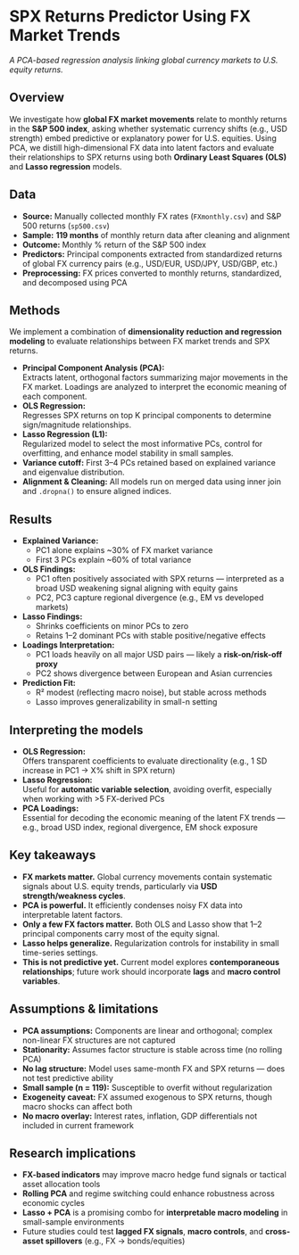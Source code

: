 # SPX Returns Predictor Using FX Market Trends

*A PCA-based regression analysis linking global currency markets to U.S. equity returns.*

## Overview  
We investigate how **global FX market movements** relate to monthly returns in the **S&P 500 index**, asking whether systematic currency shifts (e.g., USD strength) embed predictive or explanatory power for U.S. equities. Using PCA, we distill high-dimensional FX data into latent factors and evaluate their relationships to SPX returns using both **Ordinary Least Squares (OLS)** and **Lasso regression** models.

## Data  
- **Source:** Manually collected monthly FX rates (`FXmonthly.csv`) and S&P 500 returns (`sp500.csv`)  
- **Sample:** **119 months** of monthly return data after cleaning and alignment  
- **Outcome:** Monthly % return of the S&P 500 index  
- **Predictors:** Principal components extracted from standardized returns of global FX currency pairs (e.g., USD/EUR, USD/JPY, USD/GBP, etc.)  
- **Preprocessing:** FX prices converted to monthly returns, standardized, and decomposed using PCA  

## Methods  
We implement a combination of **dimensionality reduction and regression modeling** to evaluate relationships between FX market trends and SPX returns.

- **Principal Component Analysis (PCA):**  
  Extracts latent, orthogonal factors summarizing major movements in the FX market. Loadings are analyzed to interpret the economic meaning of each component.  
- **OLS Regression:**  
  Regresses SPX returns on top K principal components to determine sign/magnitude relationships.  
- **Lasso Regression (L1):**  
  Regularized model to select the most informative PCs, control for overfitting, and enhance model stability in small samples.  
- **Variance cutoff:** First 3–4 PCs retained based on explained variance and eigenvalue distribution.  
- **Alignment & Cleaning:** All models run on merged data using inner join and `.dropna()` to ensure aligned indices.  

## Results 
- **Explained Variance:**  
  - PC1 alone explains ~30% of FX market variance  
  - First 3 PCs explain ~60% of total variance  
- **OLS Findings:**  
  - PC1 often positively associated with SPX returns — interpreted as a broad USD weakening signal aligning with equity gains  
  - PC2, PC3 capture regional divergence (e.g., EM vs developed markets)  
- **Lasso Findings:**  
  - Shrinks coefficients on minor PCs to zero  
  - Retains 1–2 dominant PCs with stable positive/negative effects  
- **Loadings Interpretation:**  
  - PC1 loads heavily on all major USD pairs — likely a **risk-on/risk-off proxy**  
  - PC2 shows divergence between European and Asian currencies  
- **Prediction Fit:**  
  - R² modest (reflecting macro noise), but stable across methods  
  - Lasso improves generalizability in small-n setting  

## Interpreting the models  
- **OLS Regression:**  
  Offers transparent coefficients to evaluate directionality (e.g., 1 SD increase in PC1 → X% shift in SPX return)  
- **Lasso Regression:**  
  Useful for **automatic variable selection**, avoiding overfit, especially when working with >5 FX-derived PCs  
- **PCA Loadings:**  
  Essential for decoding the economic meaning of the latent FX trends — e.g., broad USD index, regional divergence, EM shock exposure  

## Key takeaways  
- **FX markets matter.** Global currency movements contain systematic signals about U.S. equity trends, particularly via **USD strength/weakness cycles**.  
- **PCA is powerful.** It efficiently condenses noisy FX data into interpretable latent factors.  
- **Only a few FX factors matter.** Both OLS and Lasso show that 1–2 principal components carry most of the equity signal.  
- **Lasso helps generalize.** Regularization controls for instability in small time-series settings.  
- **This is not predictive yet.** Current model explores **contemporaneous relationships**; future work should incorporate **lags** and **macro control variables**.  

## Assumptions & limitations  
- **PCA assumptions:** Components are linear and orthogonal; complex non-linear FX structures are not captured  
- **Stationarity:** Assumes factor structure is stable across time (no rolling PCA)  
- **No lag structure:** Model uses same-month FX and SPX returns — does not test predictive ability  
- **Small sample (n = 119):** Susceptible to overfit without regularization  
- **Exogeneity caveat:** FX assumed exogenous to SPX returns, though macro shocks can affect both  
- **No macro overlay:** Interest rates, inflation, GDP differentials not included in current framework  

## Research implications  
- **FX-based indicators** may improve macro hedge fund signals or tactical asset allocation tools  
- **Rolling PCA** and regime switching could enhance robustness across economic cycles  
- **Lasso + PCA** is a promising combo for **interpretable macro modeling** in small-sample environments  
- Future studies could test **lagged FX signals**, **macro controls**, and **cross-asset spillovers** (e.g., FX → bonds/equities)
